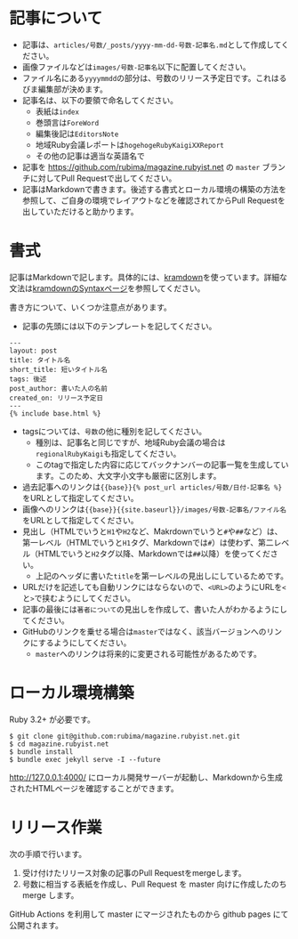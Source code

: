 # 記事について

- 記事は、`articles/号数/_posts/yyyy-mm-dd-号数-記事名.md`として作成してください。
- 画像ファイルなどは`images/号数-記事名`以下に配置してください。
- ファイル名にある`yyyymmdd`の部分は、号数のリリース予定日です。これはるびま編集部が決めます。
- 記事名は、以下の要領で命名してください。
  - 表紙は`index`
  - 巻頭言は`ForeWord`
  - 編集後記は`EditorsNote`
  - 地域Ruby会議レポートは`hogehogeRubyKaigiXXReport`
  - その他の記事は適当な英語名で
- 記事を https://github.com/rubima/magazine.rubyist.net の `master` ブランチに対してPull Requestで出してください。
- 記事はMarkdownで書きます。後述する書式とローカル環境の構築の方法を参照して、ご自身の環境でレイアウトなどを確認されてからPull Requestを出していただけると助かります。

# 書式

記事はMarkdownで記します。具体的には、[kramdown](https://kramdown.gettalong.org/)を使っています。詳細な文法は[kramdownのSyntaxページ](https://kramdown.gettalong.org/syntax.html)を参照してください。

書き方について、いくつか注意点があります。

- 記事の先頭には以下のテンプレートを記してください。

```
---
layout: post
title: タイトル名
short_title: 短いタイトル名
tags: 後述
post_author: 書いた人の名前
created_on: リリース予定日
---
{% include base.html %}
```

- tagsについては、`号数`の他に種別を記してください。
  - 種別は、記事名と同じですが、地域Ruby会議の場合は`regionalRubyKaigi`も指定してください。
  - このtagで指定した内容に応じてバックナンバーの記事一覧を生成しています。このため、大文字小文字も厳密に区別します。
- 過去記事へのリンクは`{{base}}{% post_url articles/号数/日付-記事名 %}`をURLとして指定してください。
- 画像へのリンクは`{{base}}{{site.baseurl}}/images/号数-記事名/ファイル名`をURLとして指定してください。
- 見出し（HTMLでいうと`H1`や`H2`など、Makrdownでいうと`#`や`##`など）は、第一レベル（HTMLでいうと`H1`タグ、Markdownでは`#`）は使わず、第二レベル（HTMLでいうと`H2`タグ以降、Markdownでは`##`以降）を使ってください。
  - 上記のヘッダに書いた`title`を第一レベルの見出しにしているためです。
- URLだけを記述しても自動リンクにはならないので、`<URL>`のようにURLを`<`と`>`で挟むようにしてください。
- 記事の最後には`著者について`の見出しを作成して、書いた人がわかるようにしてください。
- GitHubのリンクを乗せる場合は`master`ではなく、該当バージョンへのリンクにするようにしてください。
  - `master`へのリンクは将来的に変更される可能性があるためです。

# ローカル環境構築

Ruby 3.2+ が必要です。

```
$ git clone git@github.com:rubima/magazine.rubyist.net.git
$ cd magazine.rubyist.net
$ bundle install
$ bundle exec jekyll serve -I --future
```

http://127.0.0.1:4000/ にローカル開発サーバーが起動し、Markdownから生成されたHTMLページを確認することができます。

# リリース作業

次の手順で行います。

1. 受け付けたリリース対象の記事のPull Requestをmergeします。
2. 号数に相当する表紙を作成し、Pull Request を master 向けに作成したのち merge します。

GitHub Actions を利用して master にマージされたものから github pages にて公開されます。